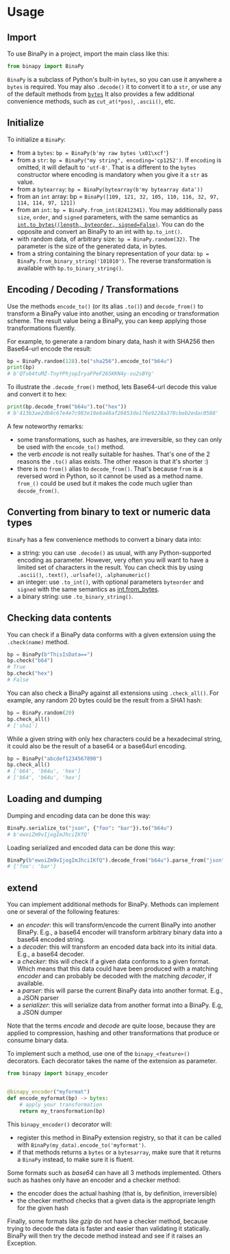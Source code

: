 # Usage

## Import

To use BinaPy in a project, import the main class like this:

```python
from binapy import BinaPy
```

`BinaPy` is a subclass of Python's built-in `bytes`, so you can use it anywhere a `bytes` is required.
You may also `.decode()` it to convert it to a `str`, or use any of the default methods from [`bytes`](https://docs.python.org/3/library/stdtypes.html#bytes)
It also provides a few additional convenience methods, such as `cut_at(*pos)`, `.ascii()`, etc.

## Initialize

To initialize a `BinaPy`:

- from a `bytes`: `bp = BinaPy(b'my raw bytes \x01\xcf'`)
- from a `str`: `bp = BinaPy("my string", encoding='cp1252')`. If `encoding` is omitted, it will default to `'utf-8'`. That is a different to the `bytes` constructor where encoding is mandatory when you give it a `str` as value.
- from a `bytearray`: `bp = BinaPy(bytearray(b'my bytearray data'))`
- from an `int` array: bp = `BinaPy([109, 121, 32, 105, 110, 116, 32, 97, 114, 114, 97, 121])`
- from an `int`: `bp = BinaPy.from_int(82412341)`. You may additionally pass `size`, `order`, and `signed` parameters, with the same semantics as [`int.to_bytes((length, byteorder, signed=False)`](https://docs.python.org/3/library/stdtypes.html#int.to_bytes). You can do the opposite and convert an BinaPy to an int with `bp.to_int()`.
- with random data, of arbitrary size: `bp = BinaPy.random(32)`. The parameter is the size of the generated data, in bytes.
- from a string containing the binary representation of your data: `bp = BinaPy.from_binary_string('101010')`. The reverse transformation is available with `bp.to_binary_string()`.

## Encoding / Decoding / Transformations

Use the methods `encode_to()` (or its alias `.to()`) and `decode_from()` to transform a BinaPy value into another, using an encoding or transformation scheme. The result value
being a BinaPy, you can keep applying those transformations fluently.

For example, to generate a random binary data, hash it with SHA256 then Base64-url encode the result:

```python
bp = BinaPy.random(128).to("sha256").encode_to("b64u")
print(bp)
# b'QTs64tuMZ-TnyYPhjopIryaFPeF26SKKN4y-su2sBYg'
```

To illustrate the `.decode_from()` method, lets Base64-url decode this value and convert it to hex:

```python
print(bp.decode_from("b64u").to("hex"))
# b'413b3ae2db8c67e4e7c983e18e8a48af26853de176e9228a378cbeb2edac0588'
```

A few noteworthy remarks:

- some transformations, such as hashes, are irreversible, so they can only be used with the `encode_to()` method.
- the verb _encode_ is not really suitable for hashes. That's one of the 2 reasons the `.to()` alias exists. The other reason is that it's shorter :)
- there is no `from()` alias to `decode_from()`. That's because `from` is a reversed word in Python, so it cannot be used as a method name. `from_()` could be used but it makes the code much uglier than `decode_from()`.

## Converting from binary to text or numeric data types

`BinaPy` has a few convenience methods to convert a binary data into:

- a string: you can use `.decode()` as usual, with any Python-supported encoding as parameter. However, very often you will want to have a limited set of characters in the result. You can check this by using `.ascii()`, `.text()`, `.urlsafe()`, `.alphanumeric()`
- an integer: use `.to_int()`, with optional parameters `byteorder` and `signed` with the same semantics as [int.from_bytes](https://docs.python.org/3/library/stdtypes.html#int.from_bytes).
- a binary string: use `.to_binary_string()`.

## Checking data contents

You can check if a BinaPy data conforms with a given extension using the `.check(name)` method.

```python
bp = BinaPy(b"ThisIsData==")
bp.check("b64")
# True
bp.check("hex")
# False
```

You can also check a BinaPy against all extensions using `.check_all()`. For example,
any random 20 bytes could be the result from a SHA1 hash:

```python
bp = BinaPy.random(20)
bp.check_all()
# ['sha1']
```

While a given string with only hex characters could be a hexadecimal string, it could also be the result of a base64
or a base64url encoding.

```python
bp = BinaPy("abcdef1234567890")
bp.check_all()
# ['b64', 'b64u', 'hex']
# ['b64', 'b64u', 'hex']
```

## Loading and dumping

Dumping and encoding data can be done this way:

```python
BinaPy.serialize_to("json", {"foo": "bar"}).to("b64u")
# b'ewoiZm9vIjogImJhciIKfQ'
```

Loading serialized and encoded data can be done this way:

```python
BinaPy(b"ewoiZm9vIjogImJhciIKfQ").decode_from("b64u").parse_from("json")
# {'foo': 'bar'}
```

## extend

You can implement additional methods for BinaPy. Methods can implement one or several of the following features:

- an *encoder*: this will transform/encode the current BinaPy into another BinaPy. E.g., a base64 encoder will transform arbitrary binary data into a base64 encoded string.
- a *decoder*: this will transform an encoded data back into its initial data. E.g., a base64 decoder.
- a *checker*: this will check if a given data conforms to a given format. Which means that this data could have been produced with a matching *encoder* and can probably be decoded with the matching *decoder*, if available.
- a *parser*: this will parse the current BinaPy data into another format. E.g., a JSON parser
- a *serializer*: this will serialize data from another format into a BinaPy. E.g, a JSON dumper

Note that the terms *encode* and *decode* are quite loose, because they are applied to compression, hashing and other transformations that produce or consume binary data.

To implement such a method, use one of the `binapy_<feature>()` decorators. Each decorator takes the name of the extension as parameter.

```python
from binapy import binapy_encoder


@binapy_encoder("myformat")
def encode_myformat(bp) -> bytes:
    # apply your transformation
    return my_transformation(bp)
```

This `binapy_encoder()` decorator will:

- register this method in BinaPy extension registry, so that it can be called with `BinaPy(my_data).encode_to('myformat')`.
- if that methods returns a `bytes` or a `bytesarray`, make sure that it returns a `BinaPy` instead, to make sure it is fluent.

Some formats such as *base64* can have all 3 methods implemented. Others such as hashes only have an encoder and a checker method:

- the encoder does the actual hashing (that is, by definition, irreversible)
- the checker method checks that a given data is the appropriate length for the given hash

Finally, some formats like *gzip* do not have a checker method, because trying to decode the data is faster and easier than validating it statically.
BinaPy will then try the decode method instead and see if it raises an Exception.
